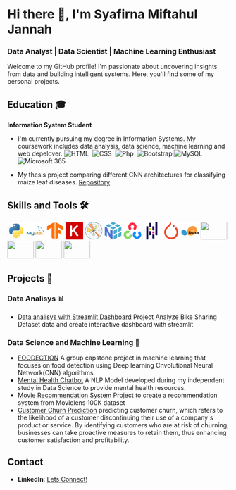 # Hi there 👋, I'm Syafirna Miftahul Jannah

### Data Analyst | Data Scientist | Machine Learning Enthusiast

Welcome to my GitHub profile! I'm passionate about uncovering insights from data and building intelligent systems. Here, you'll find some of my personal projects.

## Education 🎓
**Information System Student**
* I'm currently pursuing my degree in Information Systems. My coursework includes data analysis, data science, machine learning and web depelover.
![HTML](https://img.shields.io/badge/-HTML-0D1117?style=flat&logo=HTML5)&nbsp;
![CSS](https://img.shields.io/badge/-CSS-0D1117?style=flat&logo=CSS3&logoColor=1572B6)&nbsp;
![Php](https://img.shields.io/badge/-Php-0D1117?style=flat&logo=php)&nbsp;
![Bootstrap](https://img.shields.io/badge/-Bootstrap-0D1117?style=flat&logo=bootstrap)
![MySQL](https://img.shields.io/badge/-MySQL-0D1117?style=flat&logo=mysql)
![Microsoft 365](https://img.shields.io/badge/-Microsoft%20365-0D1117?style=flat&logo=microsoft-office)

* My thesis project comparing different CNN architectures for classifying maize leaf diseases. [Repository](https://github.com/Smjfirna/Arsitektur-Compration)

## Skills and Tools 🛠️

<img src="https://raw.githubusercontent.com/devicons/devicon/master/icons/python/python-original.svg" alt="Python" width="40" height="40"> <img src="https://raw.githubusercontent.com/devicons/devicon/master/icons/mysql/mysql-original-wordmark.svg" alt="MySQL" width="40" height="40"> 
<img src="https://raw.githubusercontent.com/devicons/devicon/master/icons/tensorflow/tensorflow-original.svg" alt="Tensorflow" width="40" height="40"> 
<img src="https://raw.githubusercontent.com/devicons/devicon/master/icons/keras/keras-original.svg" alt="Keras" width="40" height="40"> <img src="https://raw.githubusercontent.com/devicons/devicon/master/icons/matplotlib/matplotlib-original.svg" alt="Matplotlib" width="40" height="40"> 
<img src="https://raw.githubusercontent.com/devicons/devicon/master/icons/numpy/numpy-original.svg" alt="Numpy" width="40" height="40"> 
<img src="https://raw.githubusercontent.com/devicons/devicon/master/icons/opencv/opencv-original.svg" alt="OpenCV" width="40" height="40"> 
<img src="https://raw.githubusercontent.com/devicons/devicon/master/icons/pandas/pandas-original.svg" alt="Pandas" width="40" height="40"> 
<img src="https://raw.githubusercontent.com/devicons/devicon/master/icons/pytorch/pytorch-original.svg" alt="PyTorch" width="40" height="40"> 
<img src="https://raw.githubusercontent.com/devicons/devicon/master/icons/scikitlearn/scikitlearn-original.svg" alt="scikit-learn" width="40" height="40">
<img src="https://img.shields.io/badge/-SPSS-0D1117?style=flat&logo=ibm" width="60" height="40">
<img src="https://img.shields.io/badge/-Streamlit-0D1117?style=flat&logo=streamlit" width="60" height="40">
<img src="https://img.shields.io/badge/-Google%20Colab-0D1117?style=flat&logo=google-colab" width="60" height="40">
<img src="https://img.shields.io/badge/-Visual%20Studio%20Code-0D1117?style=flat&logo=visual-studio-code" width="60" height="40">

## Projects 🚀

### Data Analisys 📊
* [Data analisys with Streamlit Dashboard](https://github.com/Smjfirna/Bike-Sharing-Data-Analisys) Project Analyze Bike Sharing Dataset data and create interactive dashboard with streamlit

### Data Science and Machine Learning 🤖
* [FOODECTION](https://github.com/hildazaqya/project-capstone) A group capstone project in machine learning that focuses on food detection using Deep learning Cnvolutional Neural Network(CNN) algorithms.
* [Mental Health Chatbot](https://github.com/Smjfirna/Mental-Health-Chatbot) A NLP Model developed during my independent study in Data Science to provide mental health resources.
* [Movie Recommendation System](https://github.com/Smjfirna/Movie_recommendation-system) Project to create a recommendation system from Movielens 100K dataset
* [Customer Churn Prediction](https://github.com/Smjfirna/Customer-churn-prediction) predicting customer churn, which refers to the likelihood of a customer discontinuing their use of a company's product or service. By identifying customers who are at risk of churning, businesses can take proactive measures to retain them, thus enhancing customer satisfaction and profitability.

## Contact
- **LinkedIn**: [Lets Connect!](https://www.linkedin.com/in/syafirnamiftahuljannah/)

